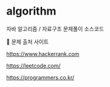 # algorithm
자바 알고리즘 / 자료구조 문제풀이 소스코드

:bookmark_tabs: 문제 출처 사이트

https://www.hackerrank.com

https://leetcode.com/

https://programmers.co.kr/

